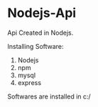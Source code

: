 # Nodejs-Api
Api Created in Nodejs. 

Installing Software:

1) Nodejs
2) npm
3) mysql
4) express

Softwares are installed in c:/

